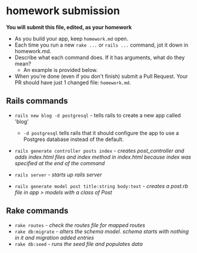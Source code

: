 # homework submission

**You will submit this file, edited, as your homework**

* As you build your app, keep `homework.md` open.  
* Each time you run a new `rake ...` or `rails ...` command, jot it down in homework.md.  
* Describe what each command does.  If it has arguments, what do they mean?
  * An example is provided below.
* When you're done (even if you don't finish) submit a Pull Request.  Your PR should have just 1 changed file: `homework.md`.


## Rails commands

* `rails new blog -d postgresql` - tells rails to create a new app called 'blog'
  * `-d postgresql` tells rails that it should configure the app to use a Postgres database instead of the default.

* `rails generate controller posts index` - _creates post_controller and adds index.html files and index method in index.html because index was specified at the end of the command_
* `rails server` - _starts up rails server_
* `rails generate model post title:string body:text` - _creates a post.rb file in app > models with a class of Post_





## Rake commands

* `rake routes` - _check the routes file for mapped routes_
* `rake db:migrate` - _alters the schema model. schema starts with nothing in it and migration added entries_
* `rake db:seed` - _runs the seed file and populates data_
